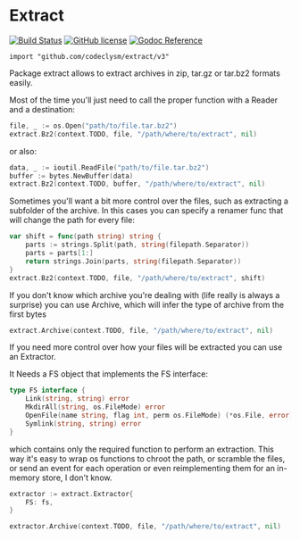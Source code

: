 # Extract

[![Build Status](https://travis-ci.org/codeclysm/extract.svg?branch=master)](https://travis-ci.org/codeclysm/extract)
[![GitHub license](https://img.shields.io/badge/license-MIT-blue.svg)](https://raw.githubusercontent.com/codeclysm/extract/master/LICENSE)
[![Godoc Reference](https://img.shields.io/badge/Godoc-Reference-blue.svg)](https://godoc.org/github.com/codeclysm/extract)

    import "github.com/codeclysm/extract/v3"

Package extract allows to extract archives in zip, tar.gz or tar.bz2 formats
easily.

Most of the time you'll just need to call the proper function with a Reader and
a destination:

```go
file, _ := os.Open("path/to/file.tar.bz2")
extract.Bz2(context.TODO, file, "/path/where/to/extract", nil)
```

or also:

```go
data, _ := ioutil.ReadFile("path/to/file.tar.bz2")
buffer := bytes.NewBuffer(data)
extract.Bz2(context.TODO, buffer, "/path/where/to/extract", nil)
```

Sometimes you'll want a bit more control over the files, such as extracting a
subfolder of the archive. In this cases you can specify a renamer func that will
change the path for every file:

```go
var shift = func(path string) string {
    parts := strings.Split(path, string(filepath.Separator))
    parts = parts[1:]
    return strings.Join(parts, string(filepath.Separator))
}
extract.Bz2(context.TODO, file, "/path/where/to/extract", shift)
```

If you don't know which archive you're dealing with (life really is always a surprise) you can use Archive, which will infer the type of archive from the first bytes

```go
extract.Archive(context.TODO, file, "/path/where/to/extract", nil)
```

If you need more control over how your files will be extracted you can use an Extractor.

It Needs a FS object that implements the FS interface:

```go
type FS interface {
    Link(string, string) error
    MkdirAll(string, os.FileMode) error
    OpenFile(name string, flag int, perm os.FileMode) (*os.File, error)
    Symlink(string, string) error
}
```

which contains only the required function to perform an extraction. This way it's easy to wrap os functions to
chroot the path, or scramble the files, or send an event for each operation or even reimplementing them for an in-memory store, I don't know.

```go
extractor := extract.Extractor{
    FS: fs,
}

extractor.Archive(context.TODO, file, "/path/where/to/extract", nil)
```
